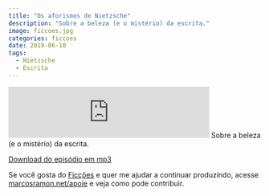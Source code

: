 ```yaml
---
title: "Os aforismos de Nietzsche"
description: "Sobre a beleza (e o mistério) da escrita."
image: ficcoes.jpg
categories: ficcoes
date: 2019-06-10
tags: 
  - Nietzsche
  - Escrita
---
```


<iframe src="https://anchor.fm/podcastficcoes/embed/episodes/Os-aforismos-de-Nietzsche-e4a6pa" height="102px" width="400px" frameborder="0" scrolling="no"></iframe>
Sobre a beleza (e o mistério) da escrita.

[Download do episódio em mp3](https://s3-us-west-2.amazonaws.com/anchor-audio-bank/production/2019-5-11/16764189-44100-2-672eef2dfe753.mp3)
 
Se você gosta do [Ficções](https://marcosramon.net/ficcoes/) e quer me ajudar a continuar produzindo, acesse [marcosramon.net/apoie](https://marcosramon.net/apoie/) e veja como pode contribuir.
